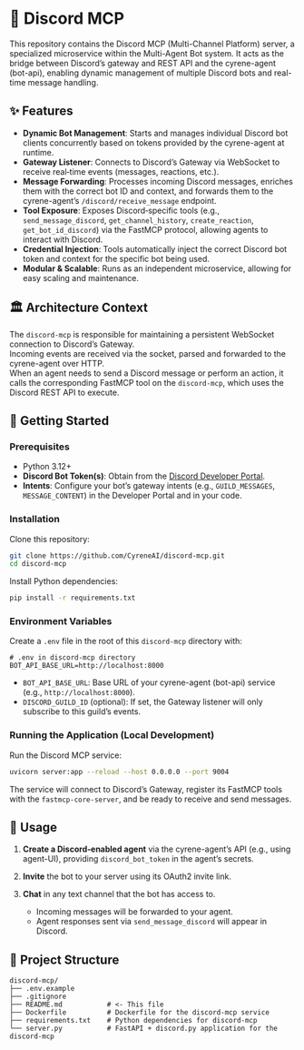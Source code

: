# 🤖 Discord MCP 

This repository contains the Discord MCP (Multi-Channel Platform) server, a specialized microservice within the Multi-Agent Bot system. It acts as the bridge between Discord’s gateway and REST API and the cyrene-agent (bot-api), enabling dynamic management of multiple Discord bots and real-time message handling.

## ✨ Features

- **Dynamic Bot Management**: Starts and manages individual Discord bot clients concurrently based on tokens provided by the cyrene-agent at runtime.  
- **Gateway Listener**: Connects to Discord’s Gateway via WebSocket to receive real‑time events (messages, reactions, etc.).  
- **Message Forwarding**: Processes incoming Discord messages, enriches them with the correct bot ID and context, and forwards them to the cyrene-agent’s `/discord/receive_message` endpoint.  
- **Tool Exposure**: Exposes Discord‑specific tools (e.g., `send_message_discord`, `get_channel_history`, `create_reaction`, `get_bot_id_discord`) via the FastMCP protocol, allowing agents to interact with Discord.  
- **Credential Injection**: Tools automatically inject the correct Discord bot token and context for the specific bot being used.  
- **Modular & Scalable**: Runs as an independent microservice, allowing for easy scaling and maintenance.

## 🏛️ Architecture Context

The `discord-mcp` is responsible for maintaining a persistent WebSocket connection to Discord’s Gateway.  
Incoming events are received via the socket, parsed and forwarded to the cyrene-agent over HTTP.  
When an agent needs to send a Discord message or perform an action, it calls the corresponding FastMCP tool on the `discord-mcp`, which uses the Discord REST API to execute.

## 🚀 Getting Started

### Prerequisites

* Python 3.12+
* **Discord Bot Token(s)**: Obtain from the [Discord Developer Portal](https://discord.com/developers/applications).
* **Intents**: Configure your bot’s gateway intents (e.g., `GUILD_MESSAGES`, `MESSAGE_CONTENT`) in the Developer Portal and in your code.

### Installation

Clone this repository:

```bash
git clone https://github.com/CyreneAI/discord-mcp.git
cd discord-mcp
```

Install Python dependencies:

```bash
pip install -r requirements.txt
```

### Environment Variables

Create a `.env` file in the root of this `discord-mcp` directory with:

```env
# .env in discord-mcp directory
BOT_API_BASE_URL=http://localhost:8000
```

* `BOT_API_BASE_URL`: Base URL of your cyrene-agent (bot-api) service (e.g., `http://localhost:8000`).
* `DISCORD_GUILD_ID` (optional): If set, the Gateway listener will only subscribe to this guild’s events.

### Running the Application (Local Development)

Run the Discord MCP service:

```bash
uvicorn server:app --reload --host 0.0.0.0 --port 9004
```

The service will connect to Discord’s Gateway, register its FastMCP tools with the `fastmcp-core-server`, and be ready to receive and send messages.

## 🧪 Usage

1. **Create a Discord‑enabled agent** via the cyrene-agent’s API (e.g., using agent-UI), providing `discord_bot_token` in the agent’s secrets.
2. **Invite** the bot to your server using its OAuth2 invite link.
3. **Chat** in any text channel that the bot has access to.

   * Incoming messages will be forwarded to your agent.
   * Agent responses sent via `send_message_discord` will appear in Discord.

## 📁 Project Structure

```
discord-mcp/
├── .env.example
├── .gitignore
├── README.md           # <- This file
├── Dockerfile          # Dockerfile for the discord-mcp service
├── requirements.txt    # Python dependencies for discord-mcp
└── server.py           # FastAPI + discord.py application for the discord-mcp
```
